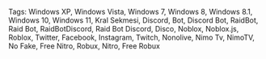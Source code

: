 Tags: Windows XP, Windows Vista, Windows 7, Windows 8, Windows 8.1, Windows 10, Windows 11, Kral Sekmesi, Discord, Bot, Discord Bot, RaidBot, Raid Bot, RaidBotDiscord, Raid Bot Discord, Disco, Noblox, Noblox.js, Roblox, Twitter, Facebook, Instagram, Twitch, Nonolive, Nimo Tv, NimoTV, No Fake, Free Nitro, Robux, Nitro, Free Robux

